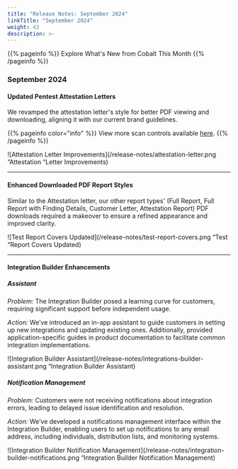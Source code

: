 ```yaml
---
title: "Release Notes: September 2024"
linkTitle: "September 2024"
weight: 43
description: >-
---
```


{{% pageinfo %}} 
     Explore What's New from Cobalt This Month
{{% /pageinfo %}}

### September 2024

#### Updated Pentest Attestation Letters

We revamped the attestation letter's style for better PDF viewing and downloading, aligning it with our current brand guidelines.

{{% pageinfo color="info" %}}
View more scan controls available [here](https://docs.cobalt.io/platform-deep-dive/scans/scans/).
{{% /pageinfo %}}

![Attestation Letter Improvements](/release-notes/attestation-letter.png “Attestation “Letter Improvements)


---

#### Enhanced Downloaded PDF Report Styles

Similar to the Attestation letter, our other report types' (Full Report, Full Report with Finding Details, Customer Letter, Attestation Report) PDF downloads required a makeover to ensure a refined appearance and improved clarity.

![Test Report Covers Updated](/release-notes/test-report-covers.png “Test “Report Covers Updated)

---

#### Integration Builder Enhancements

##### Assistant

_Problem:_
The Integration Builder posed a learning curve for customers, requiring significant support before independent usage.

_Action:_
We’ve introduced an in-app assistant to guide customers in setting up new integrations and updating existing ones. Additionally, provided application-specific guides in product documentation to facilitate common integration implementations.

![Integration Builder Assistant](/release-notes/integrations-builder-assistant.png “Integration Builder Assistant)

##### Notification Management

_Problem:_
Customers were not receiving notifications about integration errors, leading to delayed issue identification and resolution.

_Action:_
We’ve developed a notifications management interface within the Integration Builder, enabling users to set up notifications to any email address, including individuals, distribution lists, and monitoring systems.

![Integration Builder Notification Management](/release-notes/integration-builder-notifications.png “Integration Builder Notification Management)

